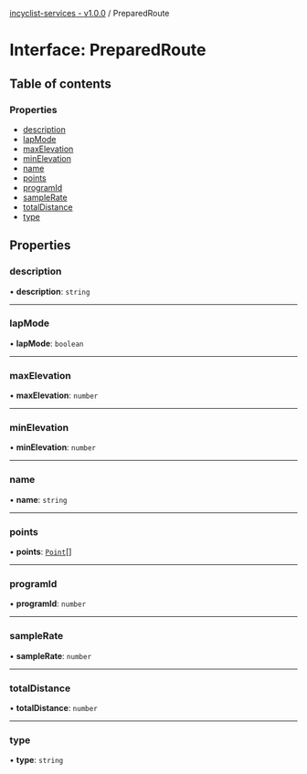 [incyclist-services - v1.0.0](../README.md) / PreparedRoute

# Interface: PreparedRoute

## Table of contents

### Properties

- [description](PreparedRoute.md#description)
- [lapMode](PreparedRoute.md#lapmode)
- [maxElevation](PreparedRoute.md#maxelevation)
- [minElevation](PreparedRoute.md#minelevation)
- [name](PreparedRoute.md#name)
- [points](PreparedRoute.md#points)
- [programId](PreparedRoute.md#programid)
- [sampleRate](PreparedRoute.md#samplerate)
- [totalDistance](PreparedRoute.md#totaldistance)
- [type](PreparedRoute.md#type)

## Properties

### description

• **description**: `string`

___

### lapMode

• **lapMode**: `boolean`

___

### maxElevation

• **maxElevation**: `number`

___

### minElevation

• **minElevation**: `number`

___

### name

• **name**: `string`

___

### points

• **points**: [`Point`](Point.md)[]

___

### programId

• **programId**: `number`

___

### sampleRate

• **sampleRate**: `number`

___

### totalDistance

• **totalDistance**: `number`

___

### type

• **type**: `string`
